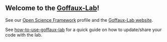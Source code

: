 ## Welcome to the [Goffaux-Lab](https://sites.uclouvain.be/goffauxlab/index.html)!

See our [Open Science Framework](https://osf.io/profile/) profile and the
[Goffaux-Lab website](https://sites.uclouvain.be/goffauxlab/index.html).

See
[how-to-use-goffaux-lab](https://github.com/Goffaux-Lab/how-to-use-goffaux-lab)
for a quick guide on how to update/share your code with the lab.  


